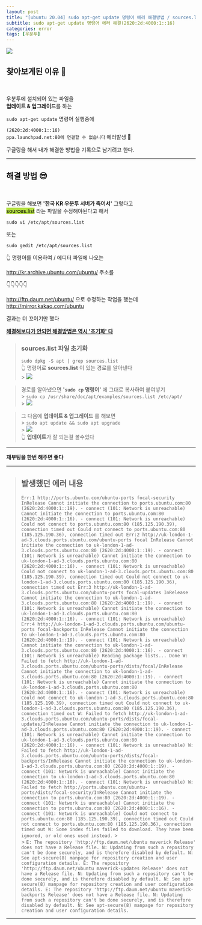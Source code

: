 ```yaml
---
layout: post
title: "[ubuntu 20.04] sudo apt-get update 명령어 에러 해결방법 / sources.list 초기화 (2620:2d:4000:1::16)"
subtitle: sudo apt-get update 명령어 에러 해결(2620:2d:4000:1::16)
categories: error
tags: [우분투]
---
```


![](https://velog.velcdn.com/images/-__-/post/cb624641-579d-4038-b0c2-e62b90f8ed9f/image.png)

## 찾아보게된 이유 🧐

<br>

우분투에 설치되어 있는 파일을<br>
**업데이트 & 업그레이드**를 하는

`sudo apt-get update` 명령어 실행중에

`(2620:2d:4000:1::16)`<br>
`ppa.launchpad.net:80에 연결할 수 없습니다` 에러발생 🚫

구글링을 해서 내가 해결한 방법을 기록으로 남기려고 한다.

---

## 해결 방법 😎

<br>

구글링을 해보면 **'한국 KR 우분투 서버가 죽어서'** 그렇다고<br>
<span style="background-color:#B5E045; color:#000;">sources.list</span> 라는 파일을 수정해야된다고 해서

`sudo vi /etc/apt/sources.list`

또는

`sudo gedit /etc/apt/sources.list`

👆 명령어를 이용하여 / 에디터 파일에 나오는

<http://kr.archive.ubuntu.com/ubuntu/> 주소를

👇👇👇👇👇

<http://ftp.daum.net/ubuntu/> 으로 수정하는 작업을 했는데<br>
<http://mirror.kakao.com/ubuntu>

결과는 더 꼬이기만 했다

**<u>해결해보다가 안되면 해결방법은 역시 '초기화' 다</u>**

> ### sources.list 파일 초기화
>
> `sudo dpkg -S apt | grep sources.list`<br>
> 👆 명령어로 **sources.list** 이 있는 경로를 알아낸다<br> > ![](https://velog.velcdn.com/images/-__-/post/22a7e47a-7929-4ba8-a4c4-2fdb11a8347f/image.png)

> 경로를 알아냈으면 **'`sudo cp` 명령어'** 에 그대로 복사하여 붙여넣기<br> > `sudo cp /usr/share/doc/apt/examples/sources.list /etc/apt/` <br> > ![](https://velog.velcdn.com/images/-__-/post/29f4c34f-4c59-474c-b902-ad1c412c7727/image.png)

> 그 다음에 **업데이트 & 업그레이드** 를 해보면<br> > `sudo apt update && sudo apt upgrade` <br> > ![](https://velog.velcdn.com/images/-__-/post/cec4b006-55cd-4df5-a0e8-0ee4e71a0651/image.png)<br>
> 👆 **업데이트**가 잘 되는걸 볼수있다

---

**재부팅을 한번 해주면 좋다**

---

> ## 발생했던 에러 내용
>
> `Err:1 http://ports.ubuntu.com/ubuntu-ports focal-security InRelease Cannot initiate the connection to ports.ubuntu.com:80 (2620:2d:4000:1::19). - connect (101: Network is unreachable) Cannot initiate the connection to ports.ubuntu.com:80 (2620:2d:4000:1::16). - connect (101: Network is unreachable) Could not connect to ports.ubuntu.com:80 (185.125.190.39), connection timed out Could not connect to ports.ubuntu.com:80 (185.125.190.36), connection timed out Err:2 http://uk-london-1-ad-3.clouds.ports.ubuntu.com/ubuntu-ports focal InRelease Cannot initiate the connection to uk-london-1-ad-3.clouds.ports.ubuntu.com:80 (2620:2d:4000:1::19). - connect (101: Network is unreachable) Cannot initiate the connection to uk-london-1-ad-3.clouds.ports.ubuntu.com:80 (2620:2d:4000:1::16). - connect (101: Network is unreachable) Could not connect to uk-london-1-ad-3.clouds.ports.ubuntu.com:80 (185.125.190.39), connection timed out Could not connect to uk-london-1-ad-3.clouds.ports.ubuntu.com:80 (185.125.190.36), connection timed out Err:3 http://uk-london-1-ad-3.clouds.ports.ubuntu.com/ubuntu-ports focal-updates InRelease Cannot initiate the connection to uk-london-1-ad-3.clouds.ports.ubuntu.com:80 (2620:2d:4000:1::19). - connect (101: Network is unreachable) Cannot initiate the connection to uk-london-1-ad-3.clouds.ports.ubuntu.com:80 (2620:2d:4000:1::16). - connect (101: Network is unreachable) Err:4 http://uk-london-1-ad-3.clouds.ports.ubuntu.com/ubuntu-ports focal-backports InRelease Cannot initiate the connection to uk-london-1-ad-3.clouds.ports.ubuntu.com:80 (2620:2d:4000:1::19). - connect (101: Network is unreachable) Cannot initiate the connection to uk-london-1-ad-3.clouds.ports.ubuntu.com:80 (2620:2d:4000:1::16). - connect (101: Network is unreachable) Reading package lists... Done W: Failed to fetch http://uk-london-1-ad-3.clouds.ports.ubuntu.com/ubuntu-ports/dists/focal/InRelease Cannot initiate the connection to uk-london-1-ad-3.clouds.ports.ubuntu.com:80 (2620:2d:4000:1::19). - connect (101: Network is unreachable) Cannot initiate the connection to uk-london-1-ad-3.clouds.ports.ubuntu.com:80 (2620:2d:4000:1::16). - connect (101: Network is unreachable) Could not connect to uk-london-1-ad-3.clouds.ports.ubuntu.com:80 (185.125.190.39), connection timed out Could not connect to uk-london-1-ad-3.clouds.ports.ubuntu.com:80 (185.125.190.36), connection timed out W: Failed to fetch http://uk-london-1-ad-3.clouds.ports.ubuntu.com/ubuntu-ports/dists/focal-updates/InRelease Cannot initiate the connection to uk-london-1-ad-3.clouds.ports.ubuntu.com:80 (2620:2d:4000:1::19). - connect (101: Network is unreachable) Cannot initiate the connection to uk-london-1-ad-3.clouds.ports.ubuntu.com:80 (2620:2d:4000:1::16). - connect (101: Network is unreachable) W: Failed to fetch http://uk-london-1-ad-3.clouds.ports.ubuntu.com/ubuntu-ports/dists/focal-backports/InRelease Cannot initiate the connection to uk-london-1-ad-3.clouds.ports.ubuntu.com:80 (2620:2d:4000:1::19). - connect (101: Network is unreachable) Cannot initiate the connection to uk-london-1-ad-3.clouds.ports.ubuntu.com:80 (2620:2d:4000:1::16). - connect (101: Network is unreachable) W: Failed to fetch http://ports.ubuntu.com/ubuntu-ports/dists/focal-security/InRelease Cannot initiate the connection to ports.ubuntu.com:80 (2620:2d:4000:1::19). - connect (101: Network is unreachable) Cannot initiate the connection to ports.ubuntu.com:80 (2620:2d:4000:1::16). - connect (101: Network is unreachable) Could not connect to ports.ubuntu.com:80 (185.125.190.39), connection timed out Could not connect to ports.ubuntu.com:80 (185.125.190.36), connection timed out W: Some index files failed to download. They have been ignored, or old ones used instead.` > <br> > `E: The repository 'http://ftp.daum.net/ubuntu maverick Release' does not have a Release file. N: Updating from such a repository can't be done securely, and is therefore disabled by default. N: See apt-secure(8) manpage for repository creation and user configuration details. E: The repository 'http://ftp.daum.net/ubuntu maverick-updates Release' does not have a Release file. N: Updating from such a repository can't be done securely, and is therefore disabled by default. N: See apt-secure(8) manpage for repository creation and user configuration details. E: The repository 'http://ftp.daum.net/ubuntu maverick-backports Release' does not have a Release file. N: Updating from such a repository can't be done securely, and is therefore disabled by default. N: See apt-secure(8) manpage for repository creation and user configuration details.`

---
